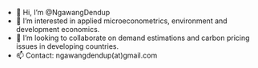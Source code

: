 - 👋 Hi, I’m @NgawangDendup
- 👀 I’m interested in applied microeconometrics, environment and development economics.
- 💞️ I’m looking to collaborate on demand estimations and carbon pricing issues in developing countries.
- 📫 Contact: ngawangdendup(at)gmail.com

<!---
NgawangDendup/NgawangDendup is a ✨ special ✨ repository because its `README.md` (this file) appears on your GitHub profile.
You can click the Preview link to take a look at your changes.
--->
